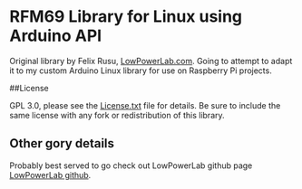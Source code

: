 # RFM69 Library for Linux using Arduino API

Original library by Felix Rusu, [LowPowerLab.com](http://LowPowerLab.com).  Going to attempt to adapt it to my custom Arduino Linux library for use on Raspberry Pi projects.

##License

GPL 3.0, please see the [License.txt](https://github.com/LowPowerLab/RFM69/blob/master/License.txt) file for details. Be sure to include the same license with any fork or redistribution of this library.

## Other gory details

Probably best served to go check out LowPowerLab github page [LowPowerLab github](https://github.com/LowPowerLab/RFM69).
